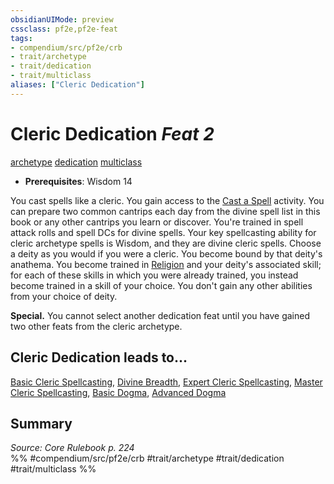 ```yaml
---
obsidianUIMode: preview
cssclass: pf2e,pf2e-feat
tags:
- compendium/src/pf2e/crb
- trait/archetype
- trait/dedication
- trait/multiclass
aliases: ["Cleric Dedication"]
---
```

# Cleric Dedication  *Feat 2*  
[archetype](../../Rules/traits/archetype.md)  [dedication](../../Rules/traits/dedication.md)  [multiclass](../../Rules/traits/multiclass.md)  

- **Prerequisites**: Wisdom 14

You cast spells like a cleric. You gain access to the [Cast a Spell](../../Rules/actions/cast-a-spell.md) activity. You can prepare two common cantrips each day from the divine spell list in this book or any other cantrips you learn or discover. You're trained in spell attack rolls and spell DCs for divine spells. Your key spellcasting ability for cleric archetype spells is Wisdom, and they are divine cleric spells. Choose a deity as you would if you were a cleric. You become bound by that deity's anathema. You become trained in [Religion](../skills.md#Religion) and your deity's associated skill; for each of these skills in which you were already trained, you instead become trained in a skill of your choice. You don't gain any other abilities from your choice of deity.

**Special.** You cannot select another dedication feat until you have gained two other feats from the cleric archetype.

## Cleric Dedication leads to...

[Basic Cleric Spellcasting](basic-cleric-spellcasting.md), [Divine Breadth](divine-breadth.md), [Expert Cleric Spellcasting](expert-cleric-spellcasting.md), [Master Cleric Spellcasting](master-cleric-spellcasting.md), [Basic Dogma](basic-dogma.md), [Advanced Dogma](advanced-dogma.md)

## Summary

*Source: Core Rulebook p. 224*  
%% #compendium/src/pf2e/crb #trait/archetype #trait/dedication #trait/multiclass %%